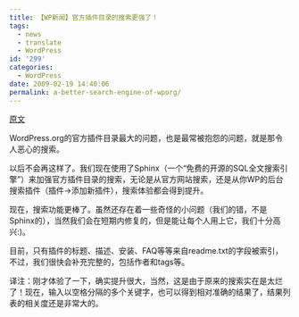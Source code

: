 ```yaml
---
title: 【WP新闻】官方插件目录的搜索更强了！
tags:
  - news
  - translate
  - WordPress
id: '299'
categories:
  - WordPress
date: 2009-02-19 14:40:06
permalink: a-better-search-engine-of-wporg/
---
```


[原文](http://wordpress.org/development/2009/02/new-and-improved-plugins-directory-search/)

WordPress.org的官方插件目录最大的问题，也是最常被抱怨的问题，就是那令人恶心的搜索。

以后不会再这样了。我们现在使用了Sphinx（一个“免费的开源的SQL全文搜索引擎”）来加强官方插件目录的搜索，无论是从官方网站搜索，还是从你WP的后台搜索插件（插件→添加新插件），搜索体验都会得到提升。

现在，搜索功能更棒了。虽然还存在着一些奇怪的小问题（我们的错，不是Sphinx的），当然我们会在短期内修复的，但是能让每个人用上它，我们十分高兴:)。

目前，只有插件的标题、描述、安装、FAQ等等来自readme.txt的字段被索引，不过，我们很快会补充完整的，包括作者和tags等。

译注：刚才体验了一下，确实提升很大，当然，这是由于原来的搜索实在是太烂了！现在，输入以空格分隔的多个关键字，也可以得到相对准确的结果了，结果列表的相关度还是非常大的。